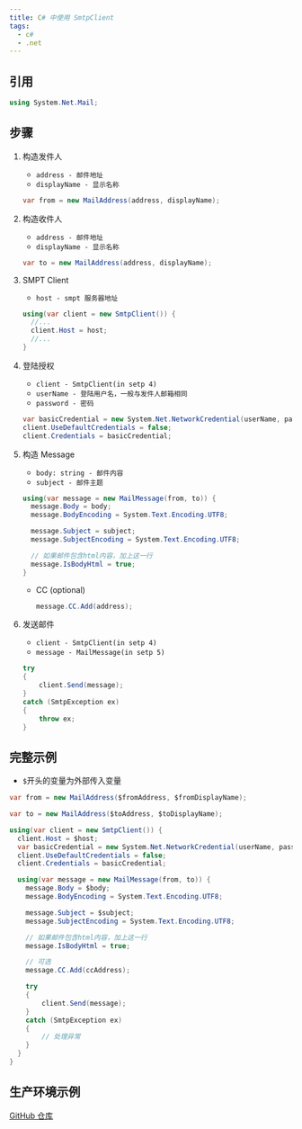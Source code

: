 ```yaml
---
title: C# 中使用 SmtpClient
tags:
  - c#
  - .net
---
```


## 引用

```cs
using System.Net.Mail;
```

## 步骤

1. 构造发件人

   - `address - 邮件地址`
   - `displayName - 显示名称`

   ```cs
   var from = new MailAddress(address, displayName);
   ```

2. 构造收件人

   - `address - 邮件地址`
   - `displayName - 显示名称`

   ```cs
   var to = new MailAddress(address, displayName);
   ```

3. SMPT Client

   - `host - smpt 服务器地址`

   ```cs
   using(var client = new SmtpClient()) {
     //...
     client.Host = host;
     //...
   }
   ```

4. 登陆授权

   - `client - SmtpClient(in setp 4)`
   - `userName - 登陆用户名，一般与发件人邮箱相同`
   - `password - 密码`

   ```cs
   var basicCredential = new System.Net.NetworkCredential(userName, password);
   client.UseDefaultCredentials = false;
   client.Credentials = basicCredential;
   ```

5. 构造 Message

   - `body: string - 邮件内容`
   - `subject - 邮件主题`

   ```cs
   using(var message = new MailMessage(from, to)) {
     message.Body = body;
     message.BodyEncoding = System.Text.Encoding.UTF8;

     message.Subject = subject;
     message.SubjectEncoding = System.Text.Encoding.UTF8;

     // 如果邮件包含html内容，加上这一行
     message.IsBodyHtml = true;
   }
   ```

   - CC (optional)
     ```cs
     message.CC.Add(address);
     ```

6. 发送邮件
   - `client - SmtpClient(in setp 4)`
   - `message - MailMessage(in setp 5)`
   ```cs
   try
   {
       client.Send(message);
   }
   catch (SmtpException ex)
   {
       throw ex;
   }
   ```

## 完整示例

- `$`开头的变量为外部传入变量

```cs
var from = new MailAddress($fromAddress, $fromDisplayName);

var to = new MailAddress($toAddress, $toDisplayName);

using(var client = new SmtpClient()) {
  client.Host = $host;
  var basicCredential = new System.Net.NetworkCredential(userName, password);
  client.UseDefaultCredentials = false;
  client.Credentials = basicCredential;

  using(var message = new MailMessage(from, to)) {
    message.Body = $body;
    message.BodyEncoding = System.Text.Encoding.UTF8;

    message.Subject = $subject;
    message.SubjectEncoding = System.Text.Encoding.UTF8;

    // 如果邮件包含html内容，加上这一行
    message.IsBodyHtml = true;

    // 可选
    message.CC.Add(ccAddress);

    try
    {
        client.Send(message);
    }
    catch (SmtpException ex)
    {
        // 处理异常
    }
  }
}
```

## 生产环境示例

[GitHub 仓库](https://github.com/ztytotoro/blog/tree/master/samples/csharp/smtp-client)
